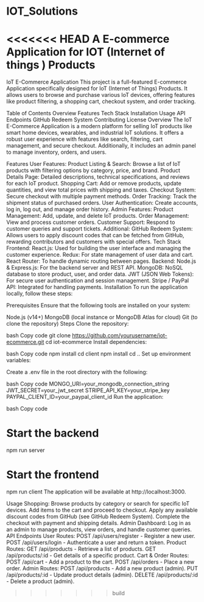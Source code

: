 # IOT_Solutions
<<<<<<< HEAD
A E-commerce Application for IOT (Internet of things ) Products
=======

IoT E-Commerce Application
This project is a full-featured E-commerce Application specifically designed for IoT (Internet of Things) Products. It allows users to browse and purchase various IoT devices, offering features like product filtering, a shopping cart, checkout system, and order tracking.

Table of Contents
Overview
Features
Tech Stack
Installation
Usage
API Endpoints
GitHub Redeem System
Contributing
License
Overview
The IoT E-Commerce Application is a modern platform for selling IoT products like smart home devices, wearables, and industrial IoT solutions. It offers a robust user experience with features like search, filtering, cart management, and secure checkout. Additionally, it includes an admin panel to manage inventory, orders, and users.

Features
User Features:
Product Listing & Search: Browse a list of IoT products with filtering options by category, price, and brand.
Product Details Page: Detailed descriptions, technical specifications, and reviews for each IoT product.
Shopping Cart: Add or remove products, update quantities, and view total prices with shipping and taxes.
Checkout System: Secure checkout with multiple payment methods.
Order Tracking: Track the shipment status of purchased orders.
User Authentication: Create accounts, log in, log out, and manage order history.
Admin Features:
Product Management: Add, update, and delete IoT products.
Order Management: View and process customer orders.
Customer Support: Respond to customer queries and support tickets.
Additional:
GitHub Redeem System: Allows users to apply discount codes that can be fetched from GitHub, rewarding contributors and customers with special offers.
Tech Stack
Frontend:
React.js: Used for building the user interface and managing the customer experience.
Redux: For state management of user data and cart.
React Router: To handle dynamic routing between pages.
Backend:
Node.js & Express.js: For the backend server and REST API.
MongoDB: NoSQL database to store product, user, and order data.
JWT (JSON Web Tokens): For secure user authentication and session management.
Stripe / PayPal API: Integrated for handling payments.
Installation
To run the application locally, follow these steps:

Prerequisites
Ensure that the following tools are installed on your system:

Node.js (v14+)
MongoDB (local instance or MongoDB Atlas for cloud)
Git (to clone the repository)
Steps
Clone the repository:

bash
Copy code
git clone https://github.com/yourusername/iot-ecommerce.git
cd iot-ecommerce
Install dependencies:

bash
Copy code
npm install
cd client
npm install
cd ..
Set up environment variables:

Create a .env file in the root directory with the following:

bash
Copy code
MONGO_URI=your_mongodb_connection_string
JWT_SECRET=your_jwt_secret
STRIPE_API_KEY=your_stripe_key
PAYPAL_CLIENT_ID=your_paypal_client_id
Run the application:

bash
Copy code
# Start the backend
npm run server

# Start the frontend
npm run client
The application will be available at http://localhost:3000.

Usage
Shopping:
Browse products by category or search for specific IoT devices.
Add items to the cart and proceed to checkout.
Apply any available discount codes from GitHub (see GitHub Redeem System).
Complete the checkout with payment and shipping details.
Admin Dashboard:
Log in as an admin to manage products, view orders, and handle customer queries.
API Endpoints
User Routes:
POST /api/users/register - Register a new user.
POST /api/users/login - Authenticate a user and return a token.
Product Routes:
GET /api/products - Retrieve a list of products.
GET /api/products/:id - Get details of a specific product.
Cart & Order Routes:
POST /api/cart - Add a product to the cart.
POST /api/orders - Place a new order.
Admin Routes:
POST /api/products - Add a new product (admin).
PUT /api/products/:id - Update product details (admin).
DELETE /api/products/:id - Delete a product (admin).
>>>>>>> build
